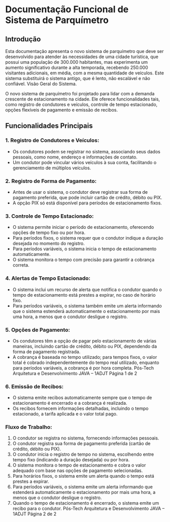 # Documentação Funcional de Sistema de Parquímetro

## Introdução
Esta documentação apresenta o novo sistema de parquímetro que deve ser desenvolvido para atender às
necessidades de uma cidade turística, que possui uma população de 300.000 habitantes, mas experimenta um
aumento significativo durante a alta temporada, recebendo 250.000 visitantes adicionais, em média, com a mesma
quantidade de veículos. Este sistema substituirá o sistema antigo, que é lento, não escalável e não confiável.
Visão Geral do Sistema.

O novo sistema de parquímetro foi projetado para lidar com a demanda crescente de estacionamento na
cidade. Ele oferece funcionalidades tais, como registro de condutores e veículos, controle de tempo estacionado,
opções flexíveis de pagamento e emissão de recibos.

## Funcionalidades Principais
### 1. Registro de Condutores e Veículos:
- Os condutores podem se registrar no sistema, associando seus dados pessoais, como nome, endereço e
informações de contato.
- Um condutor pode vincular vários veículos à sua conta, facilitando o gerenciamento de múltiplos veículos.

### 2. Registro de Forma de Pagamento:
- Antes de usar o sistema, o condutor deve registrar sua forma de pagamento preferida, que pode incluir
cartão de crédito, débito ou PIX.
- A opção PIX só está disponível para períodos de estacionamento fixos.

### 3. Controle de Tempo Estacionado:
- O sistema permite iniciar o período de estacionamento, oferecendo opções de tempo fixo ou por hora.
- Para períodos fixos, o sistema requer que o condutor indique a duração desejada no momento do registro.
- Para períodos variáveis, o sistema inicia o tempo de estacionamento automaticamente.
- O sistema monitora o tempo com precisão para garantir a cobrança correta.

### 4. Alertas de Tempo Estacionado:
- O sistema inclui um recurso de alerta que notifica o condutor quando o tempo de estacionamento está
prestes a expirar, no caso de horário fixo.
- Para períodos variáveis, o sistema também emite um alerta informando que o sistema estenderá
automaticamente o estacionamento por mais uma hora, a menos que o condutor desligue o registro.

### 5. Opções de Pagamento:
- Os condutores têm a opção de pagar pelo estacionamento de várias maneiras, incluindo cartão de crédito,
débito ou PIX, dependendo da forma de pagamento registrada.
- A cobrança é baseada no tempo utilizado; para tempos fixos, o valor total é cobrado independentemente do
tempo real utilizado, enquanto para períodos variáveis, a cobrança é por hora completa.
Pós-Tech Arquitetura e Desenvolvimento JAVA – 1ADJT Página 1 de 2

### 6. Emissão de Recibos:
- O sistema emite recibos automaticamente sempre que o tempo de estacionamento é encerrado e a
cobrança é realizada.
- Os recibos fornecem informações detalhadas, incluindo o tempo estacionado, a tarifa aplicada e o valor
total pago.

### Fluxo de Trabalho:
1. O condutor se registra no sistema, fornecendo informações pessoais.
2. O condutor registra sua forma de pagamento preferida (cartão de crédito, débito ou PIX).
3. O condutor inicia o registro de tempo no sistema, escolhendo entre tempo fixo (indicando a duração desejada) ou
por hora.
4. O sistema monitora o tempo de estacionamento e cobra o valor adequado com base nas opções de pagamento
selecionadas.
5. Para horários fixos, o sistema emite um alerta quando o tempo está prestes a expirar.
6. Para períodos variáveis, o sistema emite um alerta informando que estenderá automaticamente o estacionamento
por mais uma hora, a menos que o condutor desligue o registro.
7. Quando o tempo de estacionamento é encerrado, o sistema emite um recibo para o condutor.
Pós-Tech Arquitetura e Desenvolvimento JAVA – 1ADJT Página 2 de 2
